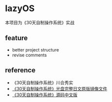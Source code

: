 # lazyOS

本项目为《30天自制操作系统》实战

## feature

- better project structure
- revise comments

## reference
- 《30天自制操作系统》川合秀实
- [《30天自制操作系统》光盘完整日文原版镜像文件](https://github.com/sky5454/30daysMakeOS-Origin-ISOfiles)
- [《30天自制操作系统》源码中文版](https://github.com/yourtion/30dayMakeOS)
